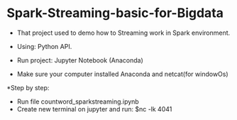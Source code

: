 # Spark-Streaming-basic-for-Bigdata

- That project used to demo how to Streaming work in Spark environment.
- Using: Python API.
- Run project: Jupyter Notebook (Anaconda)

- Make sure your computer installed Anaconda and netcat(for windowOs)

*Step by step:
+ Run file countword_sparkstreaming.ipynb
+ Create new terminal on jupyter and run: $nc -lk 4041
